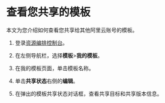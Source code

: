 # 查看您共享的模板

本文为您介绍如何查看您共享给其他阿里云账号的模板。

1.  登录[资源编排控制台](http://ros.console.aliyun.com)。

2.  在左侧导航栏，选择**模板**\>**我的模板**。

3.  在我的模板页面，单击模板名称。

4.  单击**共享状态**右侧的**编辑**。

5.  在弹出的模板共享状态对话框，查看共享目标和共享版本信息。


